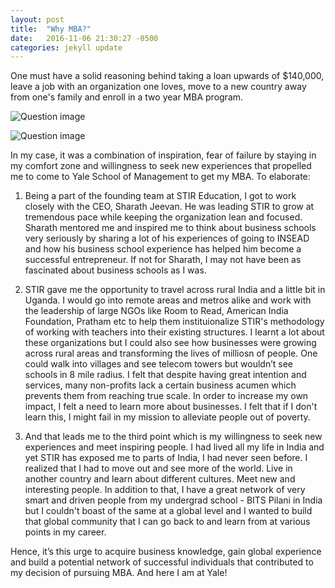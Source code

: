 ```yaml
---
layout: post
title:  "Why MBA?"
date:   2016-11-06 21:30:27 -0500
categories: jekyll update
---
```


One must have a solid reasoning behind taking a loan upwards of $140,000, leave a job with an organization one loves, move to a new country away from one's family and enroll in a two year MBA program.

![Question image](https://media.giphy.com/media/SufoKsersIO2Y/giphy.gif)

![Question image](http://giphy.com/gifs/cPKWZB2aaB3rO/html5)


In my case, it was a combination of inspiration, fear of failure by staying in my comfort zone and willingness to seek new experiences that propelled me to come to Yale School of Management to get my MBA. To elaborate:

1. Being a part of the founding team at STIR Education, I got to work closely with the CEO, Sharath Jeevan. He was leading STIR to grow at tremendous pace while keeping the organization lean and focused. Sharath mentored me and inspired me to think about business schools very seriously by sharing a lot of his experiences of going to INSEAD and how his business school experience has helped him become a successful entrepreneur. If not for Sharath, I may not have been as fascinated about business schools as I was. 

2. STIR gave me the opportunity to travel across rural India and a little bit in Uganda. I would go into remote areas and metros alike and work with the leadership of large NGOs like Room to Read, American India Foundation, Pratham etc to help them instituionalize STIR's methodology of working with teachers into their existing structures. I learnt a lot about these organizations but I could also see how businesses were growing across rural areas and transforming the lives of milliosn of people. One could walk into villages and see telecom towers but wouldn’t see schools in 8 mile radius. I felt that despite having great intention and services, many non-profits lack a certain business acumen which prevents them from reaching true scale. In order to increase my own impact, I felt a need to learn more about businesses. I felt that if I don't learn this, I might fail in my mission to alleviate people out of poverty. 

3. And that leads me to the third point which is my willingness to seek new experiences and meet inspiring people. I had lived all my life in India and yet STIR has exposed me to parts of India, I had never seen before. I realized that I had to move out and see more of the world. Live in another country and learn about different cultures. Meet new and interesting people. In addition to that, I have a great network of very smart and driven people from my undergrad school - BITS Pilani in India but I couldn't boast of the same at a global level and I wanted to build that global community that I can go back to and learn from at various points in my career. 

Hence, it’s this urge to acquire business knowledge, gain global experience and build a potential network of successful individuals that contributed to my decision of pursuing MBA. And here I am at Yale!


